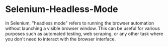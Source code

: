 # Selenium-Headless-Mode
In Selenium, "headless mode" refers to running the browser automation without launching a visible browser window. This can be useful for various purposes such as automated testing, web scraping, or any other task where you don't need to interact with the browser interface.
